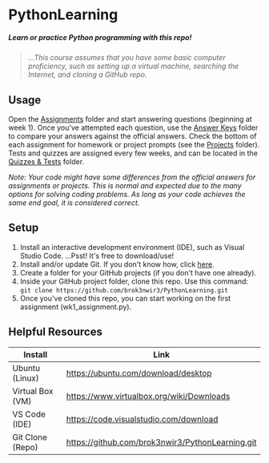 # PythonLearning
##### Learn or practice Python programming with this repo!
> _...This course assumes that you have some basic computer proficiency, such as setting up a virtual machine, searching the Internet, and cloning a GitHub repo._

## Usage
Open the [Assignments](https://github.com/brok3nwir3/PythonLearning/tree/main/Assignments) folder and start answering questions (beginning at week 1). Once you've attempted each question, use the [Answer Keys](https://github.com/brok3nwir3/PythonLearning/tree/main/Answer%20Keys) folder to compare your answers against the official answers. Check the bottom of each assignment for homework or project prompts (see the [Projects](https://github.com/brok3nwir3/PythonLearning/tree/main/Projects) folder). Tests and quizzes are assigned every few weeks, and can be located in the [Quizzes & Tests](https://github.com/brok3nwir3/PythonLearning/tree/main/Quizzes%20&%20Tests) folder.

_Note: Your code might have some differences from the official answers for assignments or projects. This is normal and expected due to the many options for solving coding problems. As long as your code achieves the same end goal, it is considered correct._

## Setup
 1. Install an interactive development environment (IDE), such as Visual Studio Code. ...Psst! It's free to download/use!
 2. Install and/or update Git. If you don't know how, click [here](https://git-scm.com/book/en/v2/Getting-Started-Installing-Git).
 3. Create a folder for your GitHub projects (if you don't have one already).
 4. Inside your GitHub project folder, clone this repo. Use this command: `git clone https://github.com/brok3nwir3/PythonLearning.git`
 5. Once you've cloned this repo, you can start working on the first assignment (wk1_assignment.py).

## Helpful Resources

| Install | Link |
| ------ | ------ |
| Ubuntu (Linux) | https://ubuntu.com/download/desktop |
| Virtual Box (VM) | https://www.virtualbox.org/wiki/Downloads |
| VS Code (IDE) | https://code.visualstudio.com/download |
| Git Clone (Repo) | https://github.com/brok3nwir3/PythonLearning.git |
